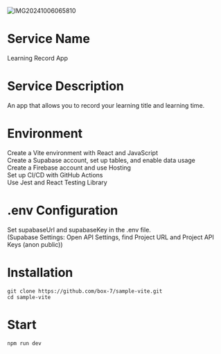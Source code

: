 
![IMG20241006065810](https://github.com/user-attachments/assets/1b97cef6-8e60-47e8-bd4d-26138cd7dda9)

# Service Name
Learning Record App

# Service Description
An app that allows you to record your learning title and learning time.

# Environment
Create a Vite environment with React and JavaScript  
Create a Supabase account, set up tables, and enable data usage  
Create a Firebase account and use Hosting  
Set up CI/CD with GitHub Actions  
Use Jest and React Testing Library  

# .env Configuration
Set supabaseUrl and supabaseKey in the .env file.   
(Supabase Settings: Open API Settings, find Project URL and Project API Keys (anon public))

# Installation
```
git clone https://github.com/box-7/sample-vite.git
cd sample-vite
```

# Start
```
npm run dev
```
